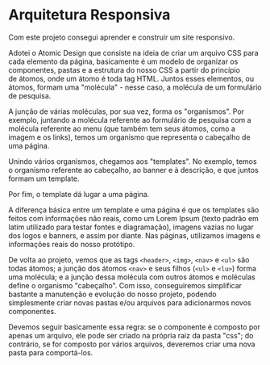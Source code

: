 # Arquitetura Responsiva

Com este projeto consegui aprender e construir um site responsivo.

Adotei o Atomic Design que consiste na ideia de criar um arquivo CSS para cada elemento da página, basicamente é um modelo de organizar os componentes, pastas e a estrutura do nosso CSS a partir do princípio de átomos, onde um átomo é toda tag HTML. Juntos esses elementos, ou átomos, formam uma "molécula" - nesse caso, a molécula de um formulário de pesquisa.

A junção de várias moléculas, por sua vez, forma os "organismos". Por exemplo, juntando a molécula referente ao formulário de pesquisa com a molécula referente ao menu (que também tem seus átomos, como a imagem e os links), temos um organismo que representa o cabeçalho de uma página.

Unindo vários organismos, chegamos aos "templates". No exemplo, temos o organismo referente ao cabeçalho, ao banner e à descrição, e que juntos formam um template.

Por fim, o template dá lugar a uma página.

A diferença básica entre um template e uma página é que os templates são feitos com informações não reais, como um Lorem Ipsum (texto padrão em latim utilizado para testar fontes e diagramação), imagens vazias no lugar dos logos e banners, e assim por diante. Nas páginas, utilizamos imagens e informações reais do nosso protótipo.

De volta ao projeto, vemos que as tags `<header>`, `<img>`, `<nav>` e `<ul>` são todas átomos; a junção dos átomos `<nav>` e seus filhos (`<ul>` e `<lu>`) forma uma molécula; e a junção dessa molécula com outros átomos e moléculas define o organismo "cabeçalho". Com isso, conseguiremos simplificar bastante a manutenção e evolução do nosso projeto, podendo simplesmente criar novas pastas e/ou arquivos para adicionarmos novos componentes.

Devemos seguir basicamente essa regra: se o componente é composto por apenas um arquivo, ele pode ser criado na própria raiz da pasta "css"; do contrário, se for composto por vários arquivos, deveremos criar uma nova pasta para comportá-los.
